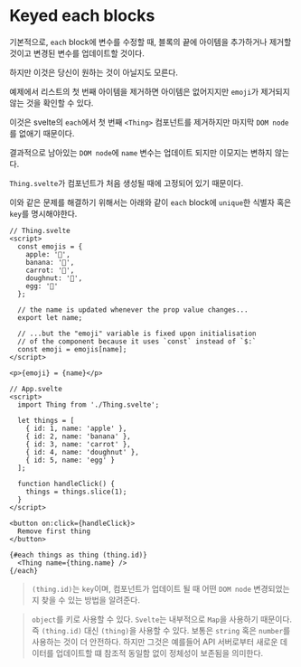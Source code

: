 # Keyed each blocks
기본적으로, `each` block에 변수를 수정할 때, 블록의 끝에 아이템을 추가하거나 제거할 것이고 변경된 변수를 업데이트할 것이다.

하지만 이것은 당신이 원하는 것이 아닐지도 모른다.

예제에서 리스트의 첫 번째 아이템을 제거하면 아이템은 없어지지만 `emoji`가 제거되지 않는 것을 확인할 수 있다.

이것은 svelte의 `each`에서 첫 번째 `<Thing>` 컴포넌트를 제거하지만 마지막 `DOM node`를 없애기 때문이다.

결과적으로 남아있는 `DOM node`에 `name` 변수는 업데이트 되지만 이모지는 변하지 않는다. 

`Thing.svelte`가 컴포넌트가 처음 생성될 때에 고정되어 있기 때문이다.

이와 같은 문제를 해결하기 위해서는 아래와 같이 `each` block에 `unique`한 식별자 혹은 `key`를 명시해야한다.

```svelte
// Thing.svelte
<script>
  const emojis = {
    apple: '🍎',
    banana: '🍌',
    carrot: '🥕',
    doughnut: '🍩',
    egg: '🥚'
  };

  // the name is updated whenever the prop value changes...
  export let name;

  // ...but the "emoji" variable is fixed upon initialisation
  // of the component because it uses `const` instead of `$:`
  const emoji = emojis[name];
</script>

<p>{emoji} = {name}</p>
```

```svelte
// App.svelte
<script>
  import Thing from './Thing.svelte';

  let things = [
    { id: 1, name: 'apple' },
    { id: 2, name: 'banana' },
    { id: 3, name: 'carrot' },
    { id: 4, name: 'doughnut' },
    { id: 5, name: 'egg' }
  ];

  function handleClick() {
    things = things.slice(1);
  }
</script>

<button on:click={handleClick}>
  Remove first thing
</button>

{#each things as thing (thing.id)}
  <Thing name={thing.name} />
{/each}
```
> `(thing.id)`는 `key`이며, 컴포넌트가 업데이트 될 때 어떤 `DOM node` 변경되었는지 찾을 수 있는 방법을 알려준다.

> `object`를 키로 사용할 수 있다. `Svelte`는 내부적으로 `Map`을 사용하기 때문이다. 즉 `(thing.id)` 대신 `(thing)`을 사용할 수 있다. 보통은 `string` 혹은 `number`를 사용하는 것이 더 안전하다. 하지만 그것은 예를들어 API 서버로부터 새로운 데이터를 업데이트할 떄 참조적 동일함 없이 정체성이 보존됨을 의미한다.